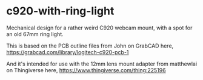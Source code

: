# c920-with-ring-light

Mechanical design for a rather weird C920 webcam mount, with a spot for an old
67mm ring light.

This is based on the PCB outline files from John on GrabCAD here, https://grabcad.com/library/logitech-c920-pcb-1

And it's intended for use with the 12mm lens mount adapter from matthewlai on Thingiverse here, https://www.thingiverse.com/thing:225196

